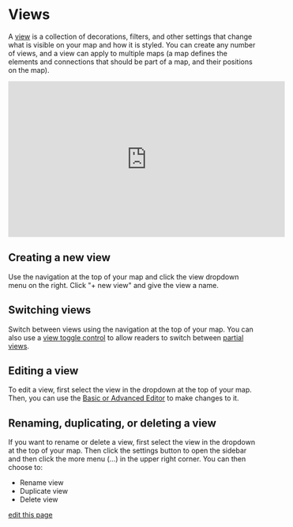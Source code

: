 # Views

A [view](/overview/kumus-architecture.html#views) is a collection of decorations, filters, and other settings that change what is visible on your map and how it is styled. You can create any number of views, and a view can apply to multiple maps (a map defines the elements and connections that should be part of a map, and their positions on the map).

<p><iframe width="560" height="315" src="https://www.youtube.com/embed/3zyf7sbgO7I" frameborder="0" allowfullscreen></iframe></p>

## Creating a new view
Use the navigation at the top of your map and click the view dropdown menu on the right. Click "+ new view" and give the view a name.

## Switching views
Switch between views using the navigation at the top of your map. You can also use a [view toggle control](/guides/controls/view-toggle-control.html) to allow readers to switch between [partial views](/guides/partial-views.html).

## Editing a view
To edit a view, first select the view in the dropdown at the top of your map. Then, you can use the [Basic or Advanced Editor](/overview/view-editors.md) to make changes to it.

## Renaming, duplicating, or deleting a view
If you want to rename or delete a view, first select the view in the dropdown at the top of your map. Then click the settings button to open the sidebar and then click the more menu (...) in the upper right corner. You can then choose to:

* Rename view
* Duplicate view
* Delete view

<span class="edit-link"><a href="https://github.com/kumu/docs/blob/master/guides/views.md" target="_blank"><i class="fa fa-github"></i> edit this page</a></span>
